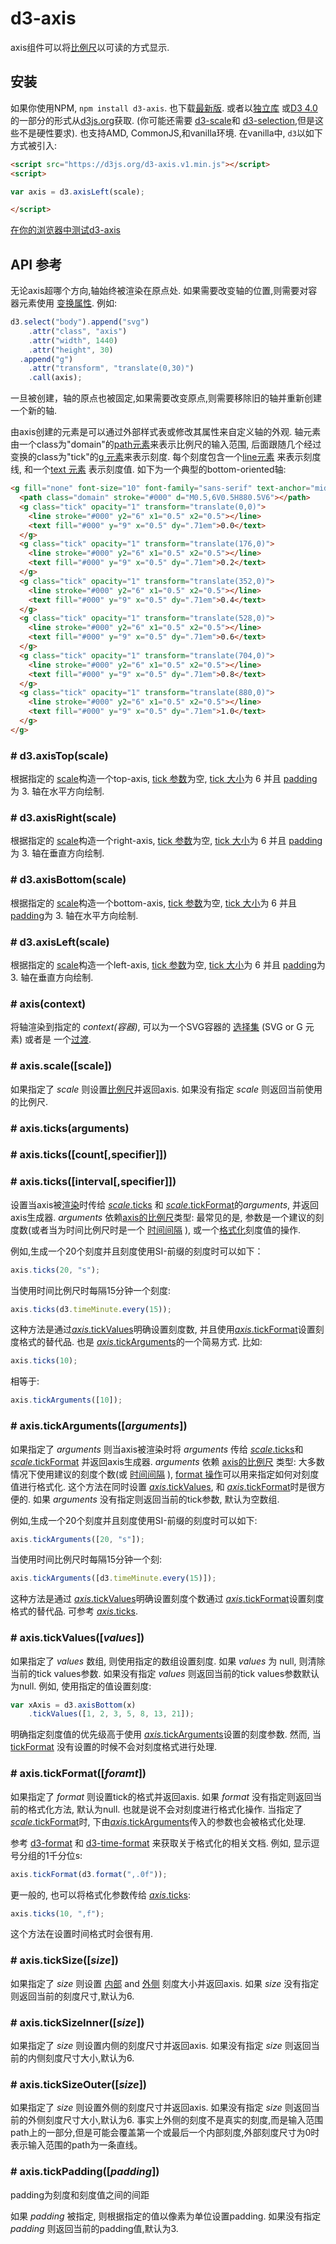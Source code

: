 # d3-axis

axis组件可以将[比例尺](https://github.com/d3/d3-scale)以可读的方式显示. 

## 安装

如果你使用NPM, `npm install d3-axis`. 也下载[最新版](https://github.com/d3/d3-axis/releases/latest). 或者以[独立库](https://d3js.org/d3-axis.v1.min.js) 或[D3 4.0](https://github.com/d3/d3)的一部分的形式从[d3js.org](https://d3js.org)获取. (你可能还需要 [d3-scale](https://github.com/d3/d3-scale)和 [d3-selection](https://github.com/d3/d3-selection),但是这些不是硬性要求). 也支持AMD, CommonJS,和vanilla环境. 在vanilla中, `d3`以如下方式被引入:

```html
<script src="https://d3js.org/d3-axis.v1.min.js"></script>
<script>

var axis = d3.axisLeft(scale);

</script>
```

[在你的浏览器中测试d3-axis](https://tonicdev.com/npm/d3-axis)

## API 参考

无论axis超哪个方向,轴始终被渲染在原点处. 如果需要改变轴的位置,则需要对容器元素使用 [变换属性](http://www.w3.org/TR/SVG/coords.html#TransformAttribute). 例如:

```js
d3.select("body").append("svg")
    .attr("class", "axis")
    .attr("width", 1440)
    .attr("height", 30)
  .append("g")
    .attr("transform", "translate(0,30)")
    .call(axis);
```
一旦被创建，轴的原点也被固定,如果需要改变原点,则需要移除旧的轴并重新创建一个新的轴.

由axis创建的元素是可以通过外部样式表或修改其属性来自定义轴的外观. 轴元素由一个class为"domain"的[path元素](https://www.w3.org/TR/SVG/paths.html#PathElement)来表示比例尺的输入范围, 后面跟随几个经过变换的class为"tick"的[g 元素](https://www.w3.org/TR/SVG/struct.html#Groups)来表示刻度. 每个刻度包含一个[line元素](https://www.w3.org/TR/SVG/shapes.html#LineElement) 来表示刻度线, 和一个[text 元素](https://www.w3.org/TR/SVG/text.html#TextElement) 表示刻度值. 如下为一个典型的bottom-oriented轴:

```html
<g fill="none" font-size="10" font-family="sans-serif" text-anchor="middle">
  <path class="domain" stroke="#000" d="M0.5,6V0.5H880.5V6"></path>
  <g class="tick" opacity="1" transform="translate(0,0)">
    <line stroke="#000" y2="6" x1="0.5" x2="0.5"></line>
    <text fill="#000" y="9" x="0.5" dy=".71em">0.0</text>
  </g>
  <g class="tick" opacity="1" transform="translate(176,0)">
    <line stroke="#000" y2="6" x1="0.5" x2="0.5"></line>
    <text fill="#000" y="9" x="0.5" dy=".71em">0.2</text>
  </g>
  <g class="tick" opacity="1" transform="translate(352,0)">
    <line stroke="#000" y2="6" x1="0.5" x2="0.5"></line>
    <text fill="#000" y="9" x="0.5" dy=".71em">0.4</text>
  </g>
  <g class="tick" opacity="1" transform="translate(528,0)">
    <line stroke="#000" y2="6" x1="0.5" x2="0.5"></line>
    <text fill="#000" y="9" x="0.5" dy=".71em">0.6</text>
  </g>
  <g class="tick" opacity="1" transform="translate(704,0)">
    <line stroke="#000" y2="6" x1="0.5" x2="0.5"></line>
    <text fill="#000" y="9" x="0.5" dy=".71em">0.8</text>
  </g>
  <g class="tick" opacity="1" transform="translate(880,0)">
    <line stroke="#000" y2="6" x1="0.5" x2="0.5"></line>
    <text fill="#000" y="9" x="0.5" dy=".71em">1.0</text>
  </g>
</g>
```


### # d3.axisTop(scale)

根据指定的 [scale](https://github.com/d3/d3-scale)构造一个top-axis, [tick 参数](#axis_ticks)为空, [tick 大小](#axis_tickSize)为 6 并且 [padding](#axis_tickPadding)为 3. 轴在水平方向绘制.

### # d3.axisRight(scale)

根据指定的 [scale](https://github.com/d3/d3-scale)构造一个right-axis, [tick 参数](#axis_ticks)为空, [tick 大小](#axis_tickSize)为 6 并且 [padding](#axis_tickPadding)为 3. 轴在垂直方向绘制.

### # d3.axisBottom(scale)

根据指定的 [scale](https://github.com/d3/d3-scale)构造一个bottom-axis, [tick 参数](#axis_ticks)为空, [tick 大小](#axis_tickSize)为 6 并且 [padding](#axis_tickPadding)为 3. 轴在水平方向绘制.


### # d3.axisLeft(scale)

根据指定的 [scale](https://github.com/d3/d3-scale)构造一个left-axis, [tick 参数](#axis_ticks)为空, [tick 大小](#axis_tickSize)为 6 并且 [padding](#axis_tickPadding)为 3. 轴在垂直方向绘制.

### # axis(context)

将轴渲染到指定的 *context(容器)*, 可以为一个SVG容器的 [选择集](https://github.com/d3/d3-selection) (SVG or G 元素) 或者是 一个[过渡](https://github.com/d3/d3-transition).

### # axis.scale([scale])
如果指定了 *scale* 则设置[比例尺](https://github.com/d3/d3-scale)并返回axis. 如果没有指定 *scale* 则返回当前使用的比例尺.

### # axis.ticks(arguments)
### # axis.ticks([count[,specifier]])
### # axis.ticks([interval[,specifier]])

设置当axis被[渲染](#_axis)时传给 [*scale*.ticks](https://github.com/d3/d3-scale#continuous_ticks) 和 [*scale*.tickFormat](https://github.com/d3/d3-scale#continuous_tickFormat)的*arguments*, 并返回axis生成器.  *arguments* 依赖[axis的比例尺](#axis_scale)类型: 最常见的是, 参数是一个建议的刻度数(或者当为时间比例尺时是一个 [时间间隔](https://github.com/d3/d3-time) ), 或一个[格式化](https://github.com/d3/d3-format)刻度值的操作.

例如,生成一个20个刻度并且刻度使用SI-前缀的刻度时可以如下：

```js
axis.ticks(20, "s");
```

当使用时间比例尺时每隔15分钟一个刻度:

```js
axis.ticks(d3.timeMinute.every(15));
```
这种方法是通过[*axis*.tickValues](#axis_tickValues)明确设置刻度数, 并且使用[*axis*.tickFormat](#axis_tickFormat)设置刻度格式的替代品. 也是 [*axis*.tickArguments](#axis_tickArguments)的一个简易方式. 比如:

```js
axis.ticks(10);
```

相等于:

```js
axis.tickArguments([10]);
```

### # axis.tickArguments([*arguments*])

如果指定了 *arguments* 则当axis被渲染时将 *arguments* 传给 [*scale*.ticks](https://github.com/d3/d3-scale#continuous_ticks)和 [*scale*.tickFormat](https://github.com/d3/d3-scale#continuous_tickFormat) 并返回axis生成器.  *arguments* 依赖 [axis的比例尺](#axis_scale) 类型: 大多数情况下使用建议的刻度个数(或 [时间间隔](https://github.com/d3/d3-time) ), [format 操作](https://github.com/d3/d3-format)可以用来指定如何对刻度值进行格式化. 这个方法在同时设置 [*axis*.tickValues](#axis_tickValues), 和 [*axis*.tickFormat](#axis_tickFormat)时是很方便的. 如果 *arguments* 没有指定则返回当前的tick参数, 默认为空数组.

例如,生成一个20个刻度并且刻度使用SI-前缀的刻度时可以如下:

```js
axis.tickArguments([20, "s"]);
```

当使用时间比例尺时每隔15分钟一个刻:

```js
axis.tickArguments([d3.timeMinute.every(15)]);
```

这种方法是通过 [*axis*.tickValues](#axis_tickValues)明确设置刻度个数通过 [*axis*.tickFormat](#axis_tickFormat)设置刻度格式的替代品. 可参考 [*axis*.ticks](#axis_ticks).

### # axis.tickValues([*values*])

如果指定了 *values* 数组, 则使用指定的数组设置刻度. 如果 *values* 为 null, 则清除当前的tick values参数. 如果没有指定 *values* 则返回当前的tick values参数默认为null. 例如, 使用指定的值设置刻度:

```js
var xAxis = d3.axisBottom(x)
    .tickValues([1, 2, 3, 5, 8, 13, 21]);
```

明确指定刻度值的优先级高于使用 [*axis*.tickArguments](#axis_tickArguments)设置的刻度参数. 然而, 当 [tickFormat](#axis_tickFormat) 没有设置的时候不会对刻度格式进行处理. 

### # axis.tickFormat([*foramt*])

如果指定了 *format* 则设置tick的格式并返回axis. 如果 *format* 没有指定则返回当前的格式化方法, 默认为null. 也就是说不会对刻度进行格式化操作. 当指定了 [*scale*.tickFormat](https://github.com/d3/d3-scale#continuous_tickFormat)时, 下由[*axis*.tickArguments](#axis_tickArguments)传入的参数也会被格式化处理.

参考 [d3-format](https://github.com/d3/d3-format) 和 [d3-time-format](https://github.com/d3/d3-time-format) 来获取关于格式化的相关文档. 例如, 显示逗号分组的1千分位s:

```js
axis.tickFormat(d3.format(",.0f"));
```

更一般的, 也可以将格式化参数传给 [*axis*.ticks](#axis_ticks):

```js
axis.ticks(10, ",f");
```

这个方法在设置时间格式时会很有用.

### # axis.tickSize([*size*])

如果指定了 *size* 则设置 [内部](#axis_tickSizeInner) and [外侧](#axis_tickSizeOuter) 刻度大小并返回axis. 如果 *size* 没有指定则返回当前的刻度尺寸,默认为6.

### # axis.tickSizeInner([*size*])

如果指定了 *size* 则设置内侧的刻度尺寸并返回axis. 如果没有指定 *size* 则返回当前的内侧刻度尺寸大小,默认为6. 


### # axis.tickSizeOuter([*size*])

如果指定了 *size* 则设置外侧的刻度尺寸并返回axis. 如果没有指定 *size* 则返回当前的外侧刻度尺寸大小,默认为6. 事实上外侧的刻度不是真实的刻度,而是输入范围path上的一部分,但是可能会覆盖第一个或最后一个内部刻度,外部刻度尺寸为0时表示输入范围的path为一条直线。

### # axis.tickPadding([*padding*])

padding为刻度和刻度值之间的间距

如果 *padding* 被指定, 则根据指定的值以像素为单位设置padding. 如果没有指定 *padding* 则返回当前的padding值,默认为3.
